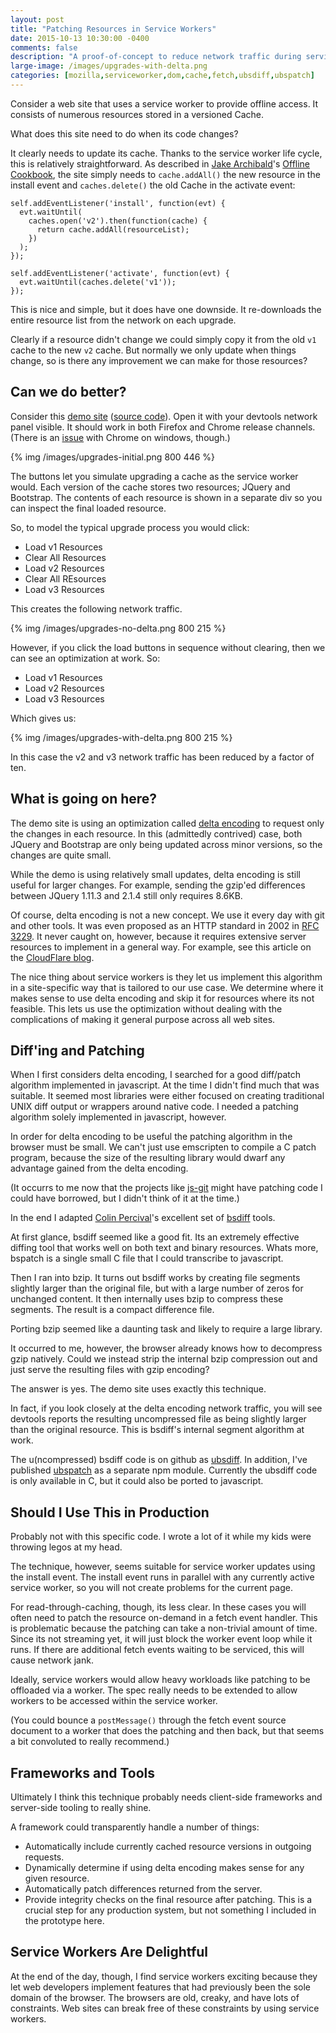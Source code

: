 ```yaml
---
layout: post
title: "Patching Resources in Service Workers"
date: 2015-10-13 10:30:00 -0400
comments: false
description: "A proof-of-concept to reduce network traffic during service worker updates."
large-image: /images/upgrades-with-delta.png
categories: [mozilla,serviceworker,dom,cache,fetch,ubsdiff,ubspatch]
---
```


Consider a web site that uses a service worker to provide offline access.  It
consists of numerous resources stored in a versioned Cache.

What does this site need to do when its code changes?

<!-- more -->

It clearly needs to update its cache.  Thanks to the service worker life cycle,
this is relatively straightforward.  As described in [Jake Archibald][]'s
[Offline Cookbook][], the site simply needs to `cache.addAll()` the new resource
in the install event and `caches.delete()` the old Cache in the activate event:

```
self.addEventListener('install', function(evt) {
  evt.waitUntil(
    caches.open('v2').then(function(cache) {
      return cache.addAll(resourceList);
    })
  );
});

self.addEventListener('activate', function(evt) {
  evt.waitUntil(caches.delete('v1'));
});
```

This is nice and simple, but it does have one downside.  It re-downloads the
entire resource list from the network on each upgrade.

Clearly if a resource didn't change we could simply copy it from the old `v1`
cache to the new `v2` cache.  But normally we only update when things change,
so is there any improvement we can make for those resources?

Can we do better?
-----------------

Consider this [demo site][] ([source code][]).  Open it with your devtools network panel visible.
It should work in both Firefox and Chrome release channels.  (There is an [issue][]
with Chrome on windows, though.)

{% img /images/upgrades-initial.png 800 446 %}

The buttons let you simulate upgrading a cache as the service worker would.  Each
version of the cache stores two resources; JQuery and Bootstrap.  The contents of
each resource is shown in a separate div so you can inspect the final loaded
resource.

So, to model the typical upgrade process you would click:

* Load v1 Resources
* Clear All Resources
* Load v2 Resources
* Clear All REsources
* Load v3 Resources

This creates the following network traffic.

{% img /images/upgrades-no-delta.png 800 215 %}

However, if you click the load buttons in sequence without clearing, then we
can see an optimization at work.  So:

* Load v1 Resources
* Load v2 Resources
* Load v3 Resources

Which gives us:

{% img /images/upgrades-with-delta.png 800 215 %}

In this case the v2 and v3 network traffic has been reduced by a factor of ten.

What is going on here?
----------------------

The demo site is using an optimization called [delta encoding][] to request
only the changes in each resource.  In this (admittedly contrived) case, both
JQuery and Bootstrap are only being updated across minor versions, so the
changes are quite small.

While the demo is using relatively small updates, delta encoding is still
useful for larger changes.  For example, sending the gzip'ed differences between
JQuery 1.11.3 and 2.1.4 still only requires 8.6KB.

Of course, delta encoding is not a new concept.  We use it every day with
git and other tools.  It was even proposed as an HTTP standard in 2002 in
[RFC 3229][].  It never caught on, however, because it requires extensive
server resources to implement in a general way.  For example, see this
article on the [CloudFlare blog][].

The nice thing about service workers is they let us implement this algorithm
in a site-specific way that is tailored to our use case.  We determine where
it makes sense to use delta encoding and skip it for resources where its
not feasible.  This lets us use the optimization without dealing with the
complications of making it general purpose across all web sites.

Diff'ing and Patching
---------------------

When I first considers delta encoding, I searched for a good diff/patch
algorithm implemented in javascript.  At the time I didn't find much that
was suitable.  It seemed most libraries were either focused on creating
traditional UNIX diff output or wrappers around native code.  I needed
a patching algorithm solely implemented in javascript, however.

In order for delta encoding to be useful the patching algorithm in the
browser must be small.  We can't just use emscripten to compile a C
patch program, because the size of the resulting library would dwarf any
advantage gained from the delta encoding.

(It occurrs to me now that the projects like [js-git][] might have patching
code I could have borrowed, but I didn't think of it at the time.)

In the end I adapted [Colin Percival][]'s excellent set of [bsdiff][] tools.

At first glance, bsdiff seemed like a good fit.  Its an extremely effective
diffing tool that works well on both text and binary resources.  Whats more,
bspatch is a single small C file that I could transcribe to javascript.

Then I ran into bzip.  It turns out bsdiff works by creating file segments
slightly larger than the original file, but with a large number of zeros
for unchanged content.  It then internally uses bzip to compress these
segments.  The result is a compact difference file.

Porting bzip seemed like a daunting task and likely to require a large
library.

It occurred to me, however, the browser already knows how to decompress gzip
natively.  Could we instead strip the internal bzip compression out and
just serve the resulting files with gzip encoding?

The answer is yes.  The demo site uses exactly this technique.

In fact, if you look closely at the delta encoding network traffic, you will
see devtools reports the resulting uncompressed file as being slightly
larger than the original resource.  This is bsdiff's internal segment
algorithm at work.

The u(ncompressed) bsdiff code is on github as [ubsdiff][].  In addition, I've
published [ubspatch][] as a separate npm module.  Currently the ubsdiff
code is only available in C, but it could also be ported to javascript.

Should I Use This in Production
-------------------------------

Probably not with this specific code.  I wrote a lot of it while my kids were
throwing legos at my head.

The technique, however, seems suitable for service worker updates using
the install event.  The install event runs in parallel with any currently
active service worker, so you will not create problems for the current page.

For read-through-caching, though, its less clear.  In these cases you
will often need to patch the resource on-demand in a fetch event handler.
This is problematic because the patching can take a non-trivial amount of time.
Since its not streaming yet, it will just block the worker event loop while it
runs.  If there are additional fetch events waiting to be serviced, this will
cause network jank.

Ideally, service workers would allow heavy workloads like patching to be
offloaded via a worker.  The spec really needs to be extended to allow workers
to be accessed within the service worker.

(You could bounce a `postMessage()` through the fetch event source document to
a worker that does the patching and then back, but that seems a bit convoluted
to really recommend.)

Frameworks and Tools
--------------------

Ultimately I think this technique probably needs client-side frameworks
and server-side tooling to really shine.

A framework could transparently handle a number of things:

* Automatically include currently cached resource versions in outgoing requests.
* Dynamically determine if using delta encoding makes sense for any given
  resource.
* Automatically patch differences returned from the server.
* Provide integrity checks on the final resource after patching.  This is a
  crucial step for any production system, but not something I included in the
  prototype here.

Service Workers Are Delightful
------------------------------

At the end of the day, though, I find service workers exciting because
they let web developers implement features that had previously been the
sole domain of the browser.  The browsers are old, creaky, and have lots
of constraints.  Web sites can break free of these constraints by using
service workers.

[Jake Archibald]: https://twitter.com/jaffathecake
[Offline Cookbook]: https://jakearchibald.com/2014/offline-cookbook/#on-install-as-a-dependency
[demo site]: /delta-cache/
[source code]: https://github.com/wanderview/delta-cache
[issue]: https://code.google.com/p/chromium/issues/detail?id=542668
[delta encoding]: https://en.wikipedia.org/wiki/Delta_encoding
[RFC 3229]: https://tools.ietf.org/html/rfc3229
[CloudFlare blog]: https://blog.cloudflare.com/efficiently-compressing-dynamically-generated-53805/
[js-git]: https://github.com/creationix/js-git
[Colin Percival]: https://twitter.com/cperciva
[bsdiff]: http://www.daemonology.net/bsdiff/
[ubsdiff]: https://github.com/wanderview/ubsdiff
[ubspatch]: https://www.npmjs.com/package/ubspatch
